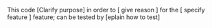 This code [Clarify purpose] in order to [ give reason ] for the [ specify feature ] feature; can be tested by [eplain how to test] 
